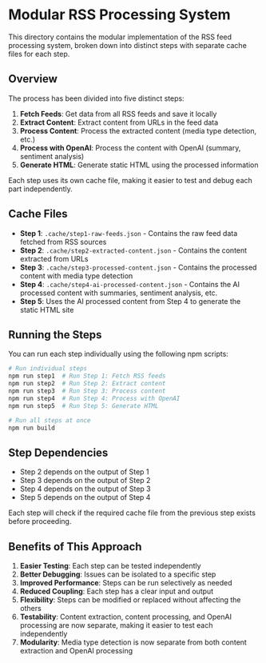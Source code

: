 # Modular RSS Processing System

This directory contains the modular implementation of the RSS feed processing system, broken down into distinct steps with separate cache files for each step.

## Overview

The process has been divided into five distinct steps:

1. **Fetch Feeds**: Get data from all RSS feeds and save it locally
2. **Extract Content**: Extract content from URLs in the feed data
3. **Process Content**: Process the extracted content (media type detection, etc.)
4. **Process with OpenAI**: Process the content with OpenAI (summary, sentiment analysis)
5. **Generate HTML**: Generate static HTML using the processed information

Each step uses its own cache file, making it easier to test and debug each part independently.

## Cache Files

- **Step 1**: `.cache/step1-raw-feeds.json` - Contains the raw feed data fetched from RSS sources
- **Step 2**: `.cache/step2-extracted-content.json` - Contains the content extracted from URLs
- **Step 3**: `.cache/step3-processed-content.json` - Contains the processed content with media type detection
- **Step 4**: `.cache/step4-ai-processed-content.json` - Contains the AI processed content with summaries, sentiment analysis, etc.
- **Step 5**: Uses the AI processed content from Step 4 to generate the static HTML site

## Running the Steps

You can run each step individually using the following npm scripts:

```bash
# Run individual steps
npm run step1  # Run Step 1: Fetch RSS feeds
npm run step2  # Run Step 2: Extract content
npm run step3  # Run Step 3: Process content
npm run step4  # Run Step 4: Process with OpenAI
npm run step5  # Run Step 5: Generate HTML

# Run all steps at once
npm run build
```

## Step Dependencies

- Step 2 depends on the output of Step 1
- Step 3 depends on the output of Step 2
- Step 4 depends on the output of Step 3
- Step 5 depends on the output of Step 4

Each step will check if the required cache file from the previous step exists before proceeding.

## Benefits of This Approach

1. **Easier Testing**: Each step can be tested independently
2. **Better Debugging**: Issues can be isolated to a specific step
3. **Improved Performance**: Steps can be run selectively as needed
4. **Reduced Coupling**: Each step has a clear input and output
5. **Flexibility**: Steps can be modified or replaced without affecting the others
6. **Testability**: Content extraction, content processing, and OpenAI processing are now separate, making it easier to test each independently
7. **Modularity**: Media type detection is now separate from both content extraction and OpenAI processing
